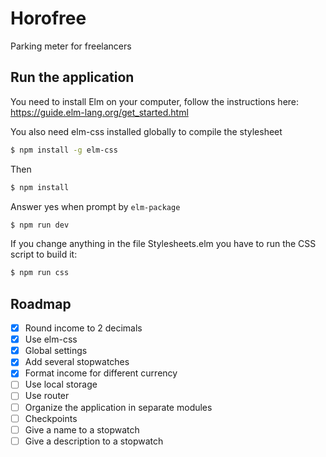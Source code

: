 # Horofree
Parking meter for freelancers

## Run the application
You need to install Elm on your computer, follow the instructions here: https://guide.elm-lang.org/get_started.html

You also need elm-css installed globally to compile the stylesheet

```bash
$ npm install -g elm-css
```

Then

```bash
$ npm install
```

Answer yes when prompt by `elm-package`

```bash
$ npm run dev
```

If you change anything in the file Stylesheets.elm you have to run the CSS script to build it:

```bash
$ npm run css
```

## Roadmap
- [x] Round income to 2 decimals
- [x] Use elm-css
- [x] Global settings
- [x] Add several stopwatches
- [x] Format income for different currency
- [ ] Use local storage
- [ ] Use router
- [ ] Organize the application in separate modules
- [ ] Checkpoints
- [ ] Give a name to a stopwatch
- [ ] Give a description to a stopwatch
